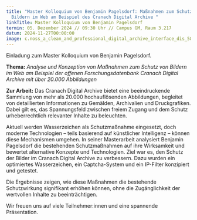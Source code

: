 ```yaml
---
title: "Master Kolloquium von Benjamin Pagelsdorf: Maßnahmen zum Schutz von
  Bildern im Web am Beispiel des Cranach Digital Archive "
linkTitle: Master Kolloquium von Benjamin Pagelsdorf
termin: 05. Dezember 2024 // 09:30 Uhr // Campus GM, Raum 3.217
datum: 2024-11-27T00:00:00
image: c.noss_a_clean_and_professional_digital_archive_interface_dis_5842c6ba-b4ca-43c6-8304-f40fd18e16f3_2.jpg
---
```

Einladung zum Master Kolloquium von Benjamin Pagelsdorf.

**Thema:**
*Analyse und Konzeption von Maßnahmen zum Schutz von Bildern im Web am Beispiel der offenen Forschungsdatenbank Cranach Digital Archive mit über 20.000 Abbildungen*

**Zur Arbeit:**
Das Cranach Digital Archive bietet eine beeindruckende Sammlung von mehr als 20.000 hochauflösenden Abbildungen, begleitet von detaillierten Informationen zu Gemälden, Archivalien und Druckgrafiken. Dabei gilt es, das Spannungsfeld zwischen freiem Zugang und dem Schutz urheberrechtlich relevanter Inhalte zu beleuchten.

Aktuell werden Wasserzeichen als Schutzmaßnahme eingesetzt, doch moderne Technologien – teils basierend auf künstlicher Intelligenz – können diese Mechanismen umgehen. In seiner Masterarbeit analysiert Benjamin Pagelsdorf die bestehenden Schutzmaßnahmen auf ihre Wirksamkeit und bewertet alternative Konzepte und Technologien. Ziel war es, den Schutz der Bilder im Cranach Digital Archive zu verbessern. Dazu wurden ein optimiertes Wasserzeichen, ein Captcha-System und ein IP-Filter konzipiert und getestet.

Die Ergebnisse zeigen, wie diese Maßnahmen die bestehende Schutzwirkung signifikant erhöhen können, ohne die Zugänglichkeit der wertvollen Inhalte zu beeinträchtigen.

Wir freuen uns auf viele Teilnehmer:innen und eine spannende Präsentation.
